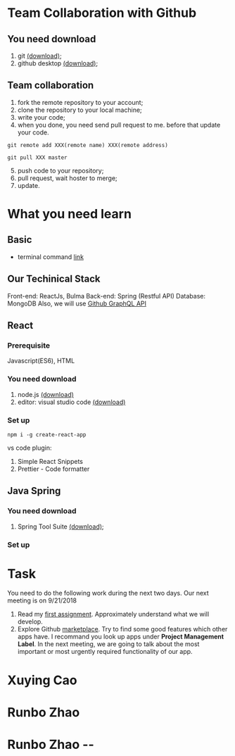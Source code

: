 # Team Collaboration with Github

## You need download

1. git [(download)](https://git-scm.com/downloads);
2. github desktop [(download)](https://desktop.github.com/);

## Team collaboration

1. fork the remote repository to your account;
2. clone the repository to your local machine;
3. write your code;
4. when you done, you need send pull request to me. before that update your code.

```
git remote add XXX(remote name) XXX(remote address)
```

```
git pull XXX master
```

5. push code to your repository;
6. pull request, wait hoster to merge;
7. update.

# What you need learn

## Basic

- terminal command [link](https://www.dummies.com/computers/macs/mac-operating-systems/how-to-use-basic-unix-commands-to-work-in-terminal-on-your-mac/)

## Our Techinical Stack

Front-end: ReactJs, Bulma
Back-end: Spring (Restful API)
Database: MongoDB
Also, we will use [Github GraphQL API](https://developer.github.com/v4/)

## React

### Prerequisite

Javascript(ES6), HTML

### You need download

1. node.js [(download)](https://nodejs.org/en/)
2. editor: visual studio code [(download)](https://code.visualstudio.com/)

### Set up

```
npm i -g create-react-app
```

vs code plugin:

1. Simple React Snippets
2. Prettier - Code formatter

## Java Spring

### You need download

1. Spring Tool Suite [(download)](https://spring.io/tools/sts/all);

### Set up

# Task

You need to do the following work during the next two days. Our next meeting is on 9/21/2018

1. Read my [first assignment](https://github.com/Runbo94/TeamMeeting/blob/master/assignment1_runbozhao.pdf). Approximately understand what we will develop.
2. Explore Github [marketplace](https://github.com/marketplace). Try to find some good features which other apps have. I recommand you look up apps under **Project Management Label**. In the next meeting, we are going to talk about the most important or most urgently required functionality of our app.



# Xuying Cao

# Runbo Zhao

# Runbo Zhao --

